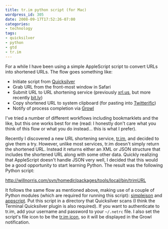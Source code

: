 ```yaml
---
title: tr.im python script (for Mac)
wordpress_id: 305
date: 2008-09-17T17:52:26-07:00
categories:
- technology
tags:
- quicksilver
- python
- gtd
- tr.im
---
```

For a while I have been using a simple AppleScript script to convert URLs into shortened URLs.  The flow goes something
like:

 - Initiate script from [Quicksilver][]
 - Grab URL from the front-most window in Safari
 - Submit URL to URL shortening service (previously [xrl.us][], but more recently [bit.ly][])
 - Copy shortened URL to system clipboard (for pasting into [Twitterific][])
 - Notify of process completion via [Growl][]

I've tried a number of different workflows including bookmarklets and the like, but this one works best for me (read: I
honestly don't care what you think of this flow or what you do instead... this is what I prefer).

Recently I discovered a new URL shortening service, [tr.im][], and decided to give them a try.  However, unlike most
services, tr.im doesn't simply return the shortened URL. Instead it returns either an XML or JSON structure that
includes the shortened URL along with some other data.  Quickly realizing that AppleScript doesn't handle JSON very
well, I decided that this would be a good opportunity to start learning Python.  The result was the following Python
script:

<http://willnorris.com/svn/homedir/packages/tools/local/bin/trimURL>

It follows the same flow as mentioned above, making use of a couple of Python modules (which are required for running
this script): [simplejson][] and [appscript][].  Put this script in a directory that Quicksilver scans (I think the
Terminal Quicksilver plugin is also required).  If you want to authenticate to tr.im, add your username and password to
your `~/.netrc` file.  I also set the script's file icon to be the [tr.im icon][], so it will be displayed in the Growl
notification.

[Quicksilver]: http://www.blacktree.com/
[xrl.us]: http://xrl.us/
[bit.ly]: http://bit.ly/
[Twitterific]: http://iconfactory.com/software/twitterrific
[Growl]: http://growl.info/
[tr.im]: http://tr.im/
[simplejson]: http://pypi.python.org/pypi/simplejson
[appscript]: http://appscript.sourceforge.net/
[tr.im icon]: http://willnorris.com/svn/homedir/packages/tools/local/bin/.trim.png
